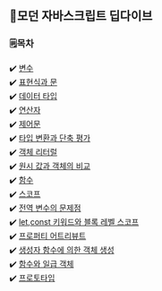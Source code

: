 ## 📘모던 자바스크립트 딥다이브

### 🗒️목차
✔️ [변수](./변수.md)<br/>
✔️ [표현식과 문](./표현식과%20문.md)<br/>
✔️ [데이터 타입](./데이터%20타입.md)<br/>
✔️ [연산자](./연산자.md)<br/>
✔️ [제어문](./제어문.md)<br/>
✔️ [타입 변환과 단축 평가](./타입%20변환과%20단축%20평가.md)<br/>
✔️ [객체 리터럴](./객체%20리터럴.md)<br/>
✔️ [원시 값과 객체의 비교](./원시%20값과%20객체의%20비교.md)<br/>
✔️ [함수](./함수.md)<br/>
✔️ [스코프](./스코프.md)<br/>
✔️ [전역 변수의 문제점](./전역%20변수의%20문제점.md)<br/>
✔️ [let,const 키워드와 블록 레벨 스코프](/DeepDive/let_const%20키워드와%20블록%20레벨%20스코프.md)<br/>
✔️ [프로퍼티 어트리뷰트](/DeepDive/프로퍼티%20어트리뷰트.md) <br/>
✔️ [생성자 함수에 의한 객체 생성](/DeepDive/생성자%20함수에%20의한%20객체%20생성.md)<br/>
✔️ [함수와 일급 객체](/DeepDive/함수와%20일급%20객체.md)<br/>
✔️ [프로토타입](/DeepDive/프로토타입.md)<br/>